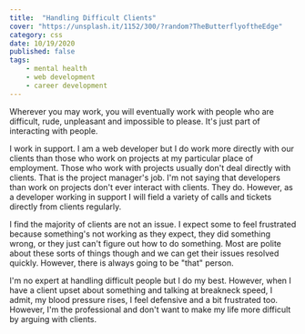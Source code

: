 ```yaml
---
title:  "Handling Difficult Clients" 
cover: "https://unsplash.it/1152/300/?random?TheButterflyoftheEdge"
category: css
date: 10/19/2020
published: false
tags:
    - mental health
    - web development
    - career development
---
```


Wherever you may work, you will eventually work with people who are difficult, rude, unpleasant and impossible to please. It's just part of interacting with people. 

I work in support. I am a web developer but I do work more directly with our clients than those who work on projects at my particular place of employment. Those who work with projects usually don't deal directly with clients. That is the project manager's job. I'm not saying that developers than work on projects don't ever interact with clients. They do. However, as a developer working in support I will field a variety of calls and tickets directly from clients regularly.

I find the majority of clients are not an issue. I expect some to feel frustrated because something's not working as they expect, they did something wrong, or they just can't figure out how to do something. Most are polite about these sorts of things though and we can get their issues resolved quickly. However, there is always going to be "that" person. 

I'm no expert at handling difficult people but I do my best. However, when I have a client upset about something and talking at breakneck speed, I admit, my blood pressure rises, I feel defensive and a bit frustrated too. However, I'm the professional and don't want to make my life more difficult by arguing with clients.